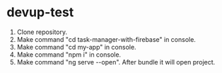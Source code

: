 # devup-test
1) Clone repository.
2) Make command "cd task-manager-with-firebase" in console.
3) Make command "cd my-app" in console.
4) Make command "npm i" in console.
5) Make command "ng serve --open". After bundle it will open project.
